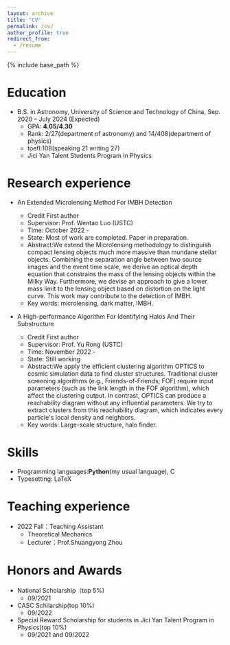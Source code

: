 ```yaml
---
layout: archive
title: "CV"
permalink: /cv/
author_profile: true
redirect_from:
  - /resume
---
```


{% include base_path %}

Education
======
* B.S. in Astronomy, University of Science and Technology of China, Sep. 2020 – July 2024 (Expected)
  * GPA: **4.05/4.30**
  * Rank: 2/27(department of astronomy) and 14/408(department of physics)
  * toefl:108(speaking 21 writing 27)   
  * Jici Yan Talent Students Program in Physics 


Research experience
======
* An Extended Microlensing Method For IMBH Detection
  * Credit First author
  * Supervisor: Prof. Wentao Luo (USTC)
  * Time: October 2022 - 
  * State: Most of work are completed. Paper in preparation.
  * Abstract:We extend the Microlensing methodology to distinguish compact lensing objects much more massive than mundane stellar objects. Combining the separation angle between two source images and the event time scale, we derive an optical depth equation that constrains the mass of the lensing objects within the Milky Way. Furthermore, we devise an approach to give a lower mass limit to the lensing object based on distortion on the light curve. This work may contribute to the detection of IMBH.
  * Key words: microlensing, dark matter, IMBH.
  
* A High-performance Algorithm For Identifying Halos And Their Substructure 
  * Credit First author
  * Supervisor: Prof. Yu Rong (USTC)
  * Time: November 2022 - 
  * State: Still working
  * Abstract:We apply the efficient clustering algorithm OPTICS to cosmic simulation data to find cluster structures. Traditional cluster screening algorithms (e.g., Friends-of-Friends; FOF) require input parameters (such as the link length in the FOF algorithm), which affect the clustering output. In contrast, OPTICS can produce a reachability diagram without any influential parameters. We try to extract clusters from this reachability diagram, which indicates every particle's local density and neighbors.
  * Key words: Large-scale structure, halo finder.
  
 
  


Skills
======
* Programming languages:**Python**(my usual language), C
* Typesetting: LaTeX


Teaching experience
======
* 2022 Fall：Teaching Assistant
  * Theoretical Mechanics
  * Lecturer：Prof.Shuangyong Zhou
 
Honors and Awards
======
* National Scholarship（top 5%)
  * 09/2021
* CASC Schilarship(top 10%)
  *  09/2022
* Special Reward Scholarship for students in Jici Yan Talent Program in Physics(top 10%)
  * 09/2021 and 09/2022 


<!--
* Skill 2
  * Sub-skill 2.1
  * Sub-skill 2.2
  * Sub-skill 2.3
* Skill 3
-->
<!--
Publications
======
  <ul>{% for post in site.publications %}
    {% include archive-single-cv.html %}
  {% endfor %}</ul>


Talks
======
  <ul>{% for post in site.talks %}
    {% include archive-single-talk-cv.html %}
  {% endfor %}</ul>
  
Teaching
======
  <ul>{% for post in site.teaching %}
    {% include archive-single-cv.html %}
  {% endfor %}</ul>
  
Service and leadership
======
* Currently signed in to 43 different slack teams
-->
